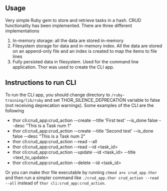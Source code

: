 ## Usage

Very simple Ruby gem to store and retrieve tasks in a hash. CRUD functionality has been implemented. There are three different implementations
1. In-memory storage: all the data are stored in-memory
2. Filesystem storage for data and in-memory index. All the data are stored on an append-only file and an index is created to map the items to file lines
3. Fully persisted data in filesystem. Used for the command line application. Thor was used to create the CLI app.

## Instructions to run CLI

To run the CLI app, you should change directory to `/ruby-training/lib/ruby` and set THOR_SILENCE_DEPRECATION variable to false (not receiving deprecation warnings). Some examples of the CLI are the following

- thor cli:crud_app:crud_action --create --title 'First test' --is_done false --desc "This is a Task num 1"
- thor cli:crud_app:crud_action --create --title 'Second test' --is_done false --desc "This is a Task num 2"
- thor cli:crud_app:crud_action --read --all
- thor cli:crud_app:crud_action --read --id <task_id>
- thor cli:crud_app:crud_action --update --id <task_id> --title <text_to_update>
- thor cli:crud_app:crud_action --delete --id <task_id>

Or you can make thor file executable by running `chmod a+x crud_app.thor` and then run a simpler command like `./crud_app.thor crud_action --read --all` instead of `thor cli:crud_app:crud_action`.